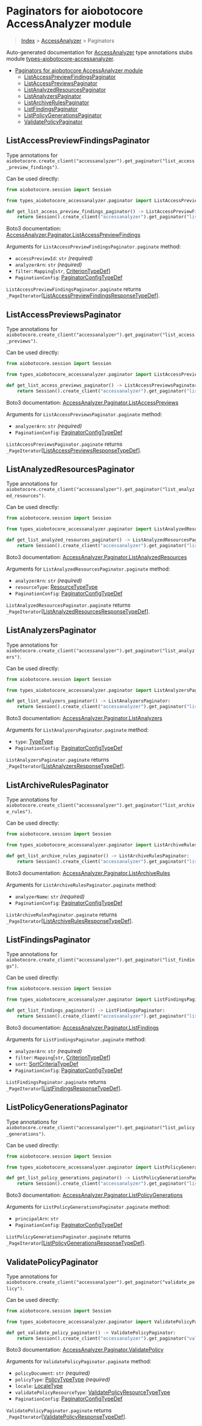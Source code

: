 <a id="paginators-for-aiobotocore-accessanalyzer-module"></a>

# Paginators for aiobotocore AccessAnalyzer module

> [Index](..) > [AccessAnalyzer](.) > Paginators

Auto-generated documentation for
[AccessAnalyzer](https://boto3.amazonaws.com/v1/documentation/api/latest/reference/services/accessanalyzer.html#AccessAnalyzer)
type annotations stubs module
[types-aiobotocore-accessanalyzer](https://pypi.org/project/types-aiobotocore-accessanalyzer/).

- [Paginators for aiobotocore AccessAnalyzer module](#paginators-for-aiobotocore-accessanalyzer-module)
  - [ListAccessPreviewFindingsPaginator](#listaccesspreviewfindingspaginator)
  - [ListAccessPreviewsPaginator](#listaccesspreviewspaginator)
  - [ListAnalyzedResourcesPaginator](#listanalyzedresourcespaginator)
  - [ListAnalyzersPaginator](#listanalyzerspaginator)
  - [ListArchiveRulesPaginator](#listarchiverulespaginator)
  - [ListFindingsPaginator](#listfindingspaginator)
  - [ListPolicyGenerationsPaginator](#listpolicygenerationspaginator)
  - [ValidatePolicyPaginator](#validatepolicypaginator)

<a id="listaccesspreviewfindingspaginator"></a>

## ListAccessPreviewFindingsPaginator

Type annotations for
`aiobotocore.create_client("accessanalyzer").get_paginator("list_access_preview_findings")`.

Can be used directly:

```python
from aiobotocore.session import Session

from types_aiobotocore_accessanalyzer.paginator import ListAccessPreviewFindingsPaginator

def get_list_access_preview_findings_paginator() -> ListAccessPreviewFindingsPaginator:
    return Session().create_client("accessanalyzer").get_paginator("list_access_preview_findings")
```

Boto3 documentation:
[AccessAnalyzer.Paginator.ListAccessPreviewFindings](https://boto3.amazonaws.com/v1/documentation/api/latest/reference/services/accessanalyzer.html#AccessAnalyzer.Paginator.ListAccessPreviewFindings)

Arguments for `ListAccessPreviewFindingsPaginator.paginate` method:

- `accessPreviewId`: `str` *(required)*
- `analyzerArn`: `str` *(required)*
- `filter`: `Mapping`\[`str`,
  [CriterionTypeDef](./type_defs.md#criteriontypedef)\]
- `PaginationConfig`:
  [PaginatorConfigTypeDef](./type_defs.md#paginatorconfigtypedef)

`ListAccessPreviewFindingsPaginator.paginate` returns
`_PageIterator`\[[ListAccessPreviewFindingsResponseTypeDef](./type_defs.md#listaccesspreviewfindingsresponsetypedef)\].

<a id="listaccesspreviewspaginator"></a>

## ListAccessPreviewsPaginator

Type annotations for
`aiobotocore.create_client("accessanalyzer").get_paginator("list_access_previews")`.

Can be used directly:

```python
from aiobotocore.session import Session

from types_aiobotocore_accessanalyzer.paginator import ListAccessPreviewsPaginator

def get_list_access_previews_paginator() -> ListAccessPreviewsPaginator:
    return Session().create_client("accessanalyzer").get_paginator("list_access_previews")
```

Boto3 documentation:
[AccessAnalyzer.Paginator.ListAccessPreviews](https://boto3.amazonaws.com/v1/documentation/api/latest/reference/services/accessanalyzer.html#AccessAnalyzer.Paginator.ListAccessPreviews)

Arguments for `ListAccessPreviewsPaginator.paginate` method:

- `analyzerArn`: `str` *(required)*
- `PaginationConfig`:
  [PaginatorConfigTypeDef](./type_defs.md#paginatorconfigtypedef)

`ListAccessPreviewsPaginator.paginate` returns
`_PageIterator`\[[ListAccessPreviewsResponseTypeDef](./type_defs.md#listaccesspreviewsresponsetypedef)\].

<a id="listanalyzedresourcespaginator"></a>

## ListAnalyzedResourcesPaginator

Type annotations for
`aiobotocore.create_client("accessanalyzer").get_paginator("list_analyzed_resources")`.

Can be used directly:

```python
from aiobotocore.session import Session

from types_aiobotocore_accessanalyzer.paginator import ListAnalyzedResourcesPaginator

def get_list_analyzed_resources_paginator() -> ListAnalyzedResourcesPaginator:
    return Session().create_client("accessanalyzer").get_paginator("list_analyzed_resources")
```

Boto3 documentation:
[AccessAnalyzer.Paginator.ListAnalyzedResources](https://boto3.amazonaws.com/v1/documentation/api/latest/reference/services/accessanalyzer.html#AccessAnalyzer.Paginator.ListAnalyzedResources)

Arguments for `ListAnalyzedResourcesPaginator.paginate` method:

- `analyzerArn`: `str` *(required)*
- `resourceType`: [ResourceTypeType](./literals.md#resourcetypetype)
- `PaginationConfig`:
  [PaginatorConfigTypeDef](./type_defs.md#paginatorconfigtypedef)

`ListAnalyzedResourcesPaginator.paginate` returns
`_PageIterator`\[[ListAnalyzedResourcesResponseTypeDef](./type_defs.md#listanalyzedresourcesresponsetypedef)\].

<a id="listanalyzerspaginator"></a>

## ListAnalyzersPaginator

Type annotations for
`aiobotocore.create_client("accessanalyzer").get_paginator("list_analyzers")`.

Can be used directly:

```python
from aiobotocore.session import Session

from types_aiobotocore_accessanalyzer.paginator import ListAnalyzersPaginator

def get_list_analyzers_paginator() -> ListAnalyzersPaginator:
    return Session().create_client("accessanalyzer").get_paginator("list_analyzers")
```

Boto3 documentation:
[AccessAnalyzer.Paginator.ListAnalyzers](https://boto3.amazonaws.com/v1/documentation/api/latest/reference/services/accessanalyzer.html#AccessAnalyzer.Paginator.ListAnalyzers)

Arguments for `ListAnalyzersPaginator.paginate` method:

- `type`: [TypeType](./literals.md#typetype)
- `PaginationConfig`:
  [PaginatorConfigTypeDef](./type_defs.md#paginatorconfigtypedef)

`ListAnalyzersPaginator.paginate` returns
`_PageIterator`\[[ListAnalyzersResponseTypeDef](./type_defs.md#listanalyzersresponsetypedef)\].

<a id="listarchiverulespaginator"></a>

## ListArchiveRulesPaginator

Type annotations for
`aiobotocore.create_client("accessanalyzer").get_paginator("list_archive_rules")`.

Can be used directly:

```python
from aiobotocore.session import Session

from types_aiobotocore_accessanalyzer.paginator import ListArchiveRulesPaginator

def get_list_archive_rules_paginator() -> ListArchiveRulesPaginator:
    return Session().create_client("accessanalyzer").get_paginator("list_archive_rules")
```

Boto3 documentation:
[AccessAnalyzer.Paginator.ListArchiveRules](https://boto3.amazonaws.com/v1/documentation/api/latest/reference/services/accessanalyzer.html#AccessAnalyzer.Paginator.ListArchiveRules)

Arguments for `ListArchiveRulesPaginator.paginate` method:

- `analyzerName`: `str` *(required)*
- `PaginationConfig`:
  [PaginatorConfigTypeDef](./type_defs.md#paginatorconfigtypedef)

`ListArchiveRulesPaginator.paginate` returns
`_PageIterator`\[[ListArchiveRulesResponseTypeDef](./type_defs.md#listarchiverulesresponsetypedef)\].

<a id="listfindingspaginator"></a>

## ListFindingsPaginator

Type annotations for
`aiobotocore.create_client("accessanalyzer").get_paginator("list_findings")`.

Can be used directly:

```python
from aiobotocore.session import Session

from types_aiobotocore_accessanalyzer.paginator import ListFindingsPaginator

def get_list_findings_paginator() -> ListFindingsPaginator:
    return Session().create_client("accessanalyzer").get_paginator("list_findings")
```

Boto3 documentation:
[AccessAnalyzer.Paginator.ListFindings](https://boto3.amazonaws.com/v1/documentation/api/latest/reference/services/accessanalyzer.html#AccessAnalyzer.Paginator.ListFindings)

Arguments for `ListFindingsPaginator.paginate` method:

- `analyzerArn`: `str` *(required)*
- `filter`: `Mapping`\[`str`,
  [CriterionTypeDef](./type_defs.md#criteriontypedef)\]
- `sort`: [SortCriteriaTypeDef](./type_defs.md#sortcriteriatypedef)
- `PaginationConfig`:
  [PaginatorConfigTypeDef](./type_defs.md#paginatorconfigtypedef)

`ListFindingsPaginator.paginate` returns
`_PageIterator`\[[ListFindingsResponseTypeDef](./type_defs.md#listfindingsresponsetypedef)\].

<a id="listpolicygenerationspaginator"></a>

## ListPolicyGenerationsPaginator

Type annotations for
`aiobotocore.create_client("accessanalyzer").get_paginator("list_policy_generations")`.

Can be used directly:

```python
from aiobotocore.session import Session

from types_aiobotocore_accessanalyzer.paginator import ListPolicyGenerationsPaginator

def get_list_policy_generations_paginator() -> ListPolicyGenerationsPaginator:
    return Session().create_client("accessanalyzer").get_paginator("list_policy_generations")
```

Boto3 documentation:
[AccessAnalyzer.Paginator.ListPolicyGenerations](https://boto3.amazonaws.com/v1/documentation/api/latest/reference/services/accessanalyzer.html#AccessAnalyzer.Paginator.ListPolicyGenerations)

Arguments for `ListPolicyGenerationsPaginator.paginate` method:

- `principalArn`: `str`
- `PaginationConfig`:
  [PaginatorConfigTypeDef](./type_defs.md#paginatorconfigtypedef)

`ListPolicyGenerationsPaginator.paginate` returns
`_PageIterator`\[[ListPolicyGenerationsResponseTypeDef](./type_defs.md#listpolicygenerationsresponsetypedef)\].

<a id="validatepolicypaginator"></a>

## ValidatePolicyPaginator

Type annotations for
`aiobotocore.create_client("accessanalyzer").get_paginator("validate_policy")`.

Can be used directly:

```python
from aiobotocore.session import Session

from types_aiobotocore_accessanalyzer.paginator import ValidatePolicyPaginator

def get_validate_policy_paginator() -> ValidatePolicyPaginator:
    return Session().create_client("accessanalyzer").get_paginator("validate_policy")
```

Boto3 documentation:
[AccessAnalyzer.Paginator.ValidatePolicy](https://boto3.amazonaws.com/v1/documentation/api/latest/reference/services/accessanalyzer.html#AccessAnalyzer.Paginator.ValidatePolicy)

Arguments for `ValidatePolicyPaginator.paginate` method:

- `policyDocument`: `str` *(required)*
- `policyType`: [PolicyTypeType](./literals.md#policytypetype) *(required)*
- `locale`: [LocaleType](./literals.md#localetype)
- `validatePolicyResourceType`:
  [ValidatePolicyResourceTypeType](./literals.md#validatepolicyresourcetypetype)
- `PaginationConfig`:
  [PaginatorConfigTypeDef](./type_defs.md#paginatorconfigtypedef)

`ValidatePolicyPaginator.paginate` returns
`_PageIterator`\[[ValidatePolicyResponseTypeDef](./type_defs.md#validatepolicyresponsetypedef)\].

